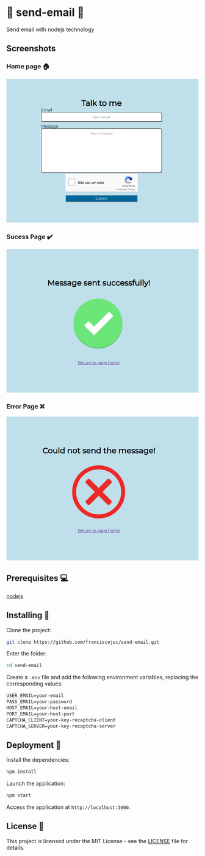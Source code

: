 # :tada: send-email :tada:

Send email with nodejs technology

## Screenshots

### Home page :house:

![home page](screenshot-1.png "home page") 

### Sucess Page :heavy_check_mark:

![sucess page](screenshot-2.png "sucess page")

### Error Page :x:

![error page](screenshot-3.png "error page")  

## Prerequisites :computer:

[nodejs](https://nodejs.org/en/)

## Installing :wrench:

Clone the project:
```bash
git clone https://github.com/franciscojsc/send-email.git
```

Enter the folder:
```bash
cd send-email
```

Create a `.env` file and add the following environment variables, replacing the corresponding values:
```
USER_EMAIL=your-email
PASS_EMAIL=your-password
HOST_EMAIL=your-host-email
PORT_EMAIL=your-host-port
CAPTCHA_CLIENT=your-key-recaptcha-client
CAPTCHA_SERVER=your-key-recaptcha-server
```

## Deployment :rocket:

Install the dependencies:
```bash
npm install
```

Launch the application:
```bash
npm start
```

Access the application at `http://localhost:3000`.

## License :memo:

This project is licensed under the MIT License - see the [LICENSE](LICENSE) file for details.
